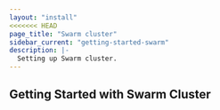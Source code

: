 ```yaml
---
layout: "install"
<<<<<<< HEAD
page_title: "Swarm cluster"
sidebar_current: "getting-started-swarm"
description: |-
  Setting up Swarm cluster.
---
```


## Getting Started with Swarm Cluster
